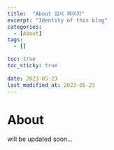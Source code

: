 ```yaml
---
title:  "About 임시 페이지"
excerpt: "Identity of this blog"
categories:
  - [About]
tags:
  - []

toc: true
toc_sticky: true
 
date: 2023-05-23
last_modified_at: 2023-05-23
---
```

# About
will be updated soon...